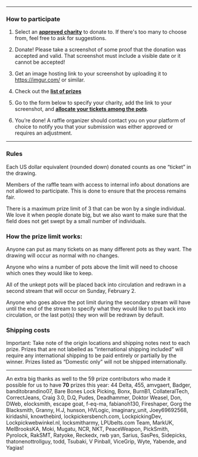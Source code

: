 ----

### How to participate

1. Select an [**approved charity**](/#/rafl/charities) to donate to. If there's too many to choose from, feel free to ask for suggestions.

2. Donate! Please take a screenshot of some proof that the donation was accepted and valid. That screenshot must include a visible date or it cannot be accepted!

3. Get an image hosting link to your screenshot by uploading it to https://imgur.com/ or similar.

4. Check out the [**list of prizes**](/#/rafl)

5. Go to the form below to specify your charity, add the link to your screenshot, and [**allocate your tickets among the pots**](/#/rafl/entryform).

6. You’re done! A raffle organizer should contact you on your platform of choice to notify you that your submission was either approved or requires an adjustment.

----

### Rules

Each US dollar equivalent (rounded down) donated counts as one “ticket” in the drawing.

Members of the raffle team with access to internal info about donations are not allowed to participate. This is done to ensure that the process remains fair.

There is a maximum prize limit of 3 that can be won by a single individual. We love it when people donate big, but we also want to make sure that the field does not get swept by a small number of individuals.

### How the prize limit works:

Anyone can put as many tickets on as many different pots as they want.
The drawing will occur as normal with no changes.

Anyone who wins a number of pots above the limit will need to choose which ones they would like to keep.

All of the unkept pots will be placed back into circulation and redrawn in a second stream that will occur on Sunday, February 2.

Anyone who goes above the pot limit during the secondary stream will have until the end of the stream to specify what they would like to put back into circulation, or the last pot(s) they won will be redrawn by default.

### Shipping costs

Important: Take note of the origin locations and shipping notes next to each prize. Prizes that are not labelled as “international shipping included” will require any international shipping to be paid entirely or partially by the winner. Prizes listed as “Domestic only” will not be shipped internationally.

-----

An extra big thanks as well to the 59 prize contributors who made it possible for us to have **70** prizes this year: 44 Delta, 455, amvgaert, Badger, banditobrandino07, Bare Bones Lock Picking, Bonx, BurnB1, CollateralTech, CorrectJeans, Craig 3.0, D.Q, Pudes, Deadhammer, Doktor Weasel, Don, DWeb, elocksmith, escape goat, f-eq-ma, fabianoh130, Fireshaper, Gorg the Blacksmith, Granny, H.J, hunson, HVLogic, imaginary_unit, Joey69692568, kiridashii, knowthebird, lockpickersbench.com, LockpickingDev, Lockpickwebwinkel.nl, locksmitharmy, LPUbelts.com Team, MarkUK, MelBrooksKA, Moki, Mugatu, NCR, NKT, PeaceWeapon, PickSmith, Pyrolock, RakSMT, Ratyoke, Reckedx, rwb yan, Sarius, SasPes, Sidepicks, thatonenottrollguy, todd, Tsubaki, V Pinball, ViceGrip, Wyte, Yabende, and Yagias!
